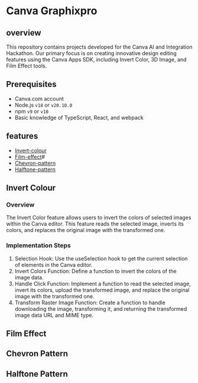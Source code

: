 # Canva Graphixpro

## overview
This repository contains projects developed for the Canva AI and Integration Hackathon. Our primary focus is on creating innovative design editing features using the Canva Apps SDK, including Invert Color, 3D Image, and Film Effect tools.

## Prerequisites
- Canva.com account
- Node.js `v18` or `v20.10.0`
- npm `v9` or `v10`
- Basic knowledge of TypeScript, React, and webpack

## features
- [Invert-colour](#invert)
- [Film-effect](#film)#
- [Chevron-pattern]()
- [Halftone-pattern]()

## Invert Colour
### Overview
The Invert Color feature allows users to invert the colors of selected images within the Canva editor. This feature reads the selected image, inverts its colors, and replaces the original image with the transformed one.

### Implementation Steps
1. Selection Hook: Use the useSelection hook to get the current selection of elements in the Canva editor.
2. Invert Colors Function: Define a function to invert the colors of the image data.
3. Handle Click Function: Implement a function to read the selected image, invert its colors, upload the transformed image, and replace the original image with the transformed one.
4. Transform Raster Image Function: Create a function to handle downloading the image, transforming it, and returning the transformed image data URL and MIME type.

## Film Effect

## Chevron Pattern

## Halftone Pattern
